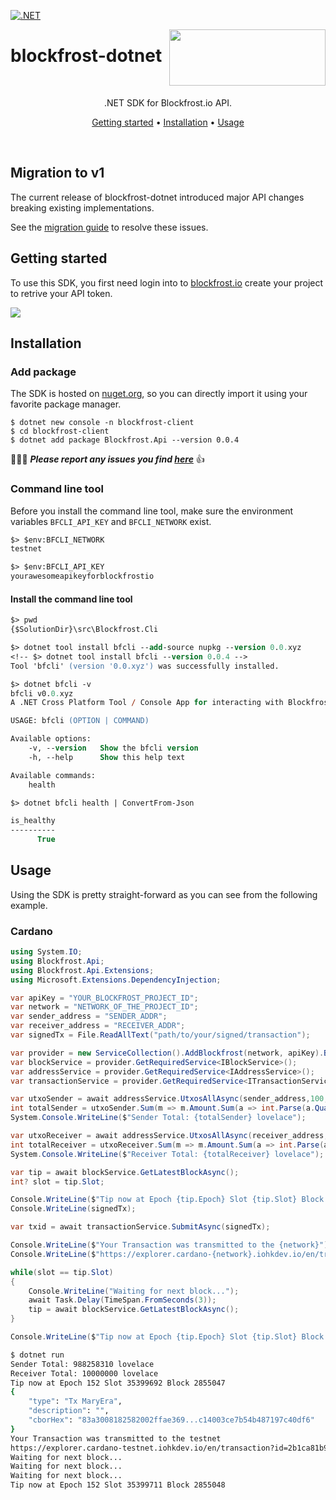 [![.NET](https://github.com/blockfrost/blockfrost-dotnet/actions/workflows/dotnet.yml/badge.svg?branch=master)](https://github.com/blockfrost/blockfrost-dotnet/actions/workflows/dotnet.yml)
<br/>

<img src="https://blockfrost.io/images/logo.svg" width="250" align="right" height="90">

# blockfrost-dotnet

<br/>

<p align="center">.NET SDK for Blockfrost.io API.</p>
<p align="center">
  <a href="#getting-started">Getting started</a> •
  <a href="#installation">Installation</a> •
  <a href="#usage">Usage</a>
</p>
<br>

## Migration to v1

The current release of blockfrost-dotnet introduced major API changes breaking existing implementations.

See the [migration guide](https://github.com/blockfrost/blockfrost-dotnet/wiki/Migration-Guide) to resolve these issues.

## Getting started

To use this SDK, you first need login into to [blockfrost.io](https://blockfrost.io) create your project to retrive your API token.

<img src="https://i.imgur.com/smY12ro.png">

<br/>

## Installation

###  Add package

The SDK is hosted on [nuget.org](https://www.nuget.org/packages/Blockfrost.Api/latest), so you can directly import it using your favorite package manager.

```console
$ dotnet new console -n blockfrost-client
$ cd blockfrost-client
$ dotnet add package Blockfrost.Api --version 0.0.4
```

🚧🚧🚧 ***Please report any issues you find [here](https://github.com/blockfrost/blockfrost-dotnet/issues/new)*** 👍

### Command line tool

Before you install the command line tool, make sure the environment variables `BFCLI_API_KEY` and `BFCLI_NETWORK` exist.

```ps
$> $env:BFCLI_NETWORK
testnet

$> $env:BFCLI_API_KEY
yourawesomeapikeyforblockfrostio
```

#### Install the command line tool

```ps
$> pwd
{$SolutionDir}\src\Blockfrost.Cli

$> dotnet tool install bfcli --add-source nupkg --version 0.0.xyz
<!-- $> dotnet tool install bfcli --version 0.0.4 -->
Tool 'bfcli' (version '0.0.xyz') was successfully installed.

$> dotnet bfcli -v
bfcli v0.0.xyz
A .NET Cross Platform Tool / Console App for interacting with Blockfrost API.

USAGE: bfcli (OPTION | COMMAND)

Available options:
    -v, --version   Show the bfcli version
    -h, --help      Show this help text

Available commands:
    health

$> dotnet bfcli health | ConvertFrom-Json

is_healthy
----------
      True
```

## Usage

Using the SDK is pretty straight-forward as you can see from the following example.

### Cardano

```cs
using System.IO;
using Blockfrost.Api;
using Blockfrost.Api.Extensions;
using Microsoft.Extensions.DependencyInjection;

var apiKey = "YOUR_BLOCKFROST_PROJECT_ID";
var network = "NETWORK_OF_THE_PROJECT_ID"; 
var sender_address = "SENDER_ADDR";
var receiver_address = "RECEIVER_ADDR";
var signedTx = File.ReadAllText("path/to/your/signed/transaction");

var provider = new ServiceCollection().AddBlockfrost(network, apiKey).BuildServiceProvider();
var blockService = provider.GetRequiredService<IBlockService>();
var addressService = provider.GetRequiredService<IAddressService>();
var transactionService = provider.GetRequiredService<ITransactionService>();

var utxoSender = await addressService.UtxosAllAsync(sender_address,100,0,ESortOrder.Asc).ConfigureAwait(false);
int totalSender = utxoSender.Sum(m => m.Amount.Sum(a => int.Parse(a.Quantity)));
System.Console.WriteLine($"Sender Total: {totalSender} lovelace");

var utxoReceiver = await addressService.UtxosAllAsync(receiver_address,100,0,ESortOrder.Asc).ConfigureAwait(false);
int totalReceiver = utxoReceiver.Sum(m => m.Amount.Sum(a => int.Parse(a.Quantity)));
System.Console.WriteLine($"Receiver Total: {totalReceiver} lovelace");

var tip = await blockService.GetLatestBlockAsync();
int? slot = tip.Slot;

Console.WriteLine($"Tip now at Epoch {tip.Epoch} Slot {tip.Slot} Block {tip.Height}");
Console.WriteLine(signedTx);

var txid = await transactionService.SubmitAsync(signedTx);

Console.WriteLine($"Your Transaction was transmitted to the {network}");
Console.WriteLine($"https://explorer.cardano-{network}.iohkdev.io/en/transaction?id={txid}");

while(slot == tip.Slot)
{
    Console.WriteLine("Waiting for next block...");
    await Task.Delay(TimeSpan.FromSeconds(3));
    tip = await blockService.GetLatestBlockAsync();
}

Console.WriteLine($"Tip now at Epoch {tip.Epoch} Slot {tip.Slot} Block {tip.Height}");
```


```sh
$ dotnet run
Sender Total: 988258310 lovelace
Receiver Total: 10000000 lovelace
Tip now at Epoch 152 Slot 35399692 Block 2855047
{
    "type": "Tx MaryEra",
    "description": "",
    "cborHex": "83a3008182582002ffae369...c14003ce7b54b487197c40df6"
}
Your Transaction was transmitted to the testnet
https://explorer.cardano-testnet.iohkdev.io/en/transaction?id=2b1ca81b94c5dd737fe939444264046c6fbbe96ff403e49ee99e8022b0e512bb
Waiting for next block...
Waiting for next block...
Waiting for next block...
Tip now at Epoch 152 Slot 35399711 Block 2855048
```

<!--

### IPFS

```cs
// TODO
```

For a more detailed list of possibilities, [check out the wiki](https://github.com/blockfrost/blockfrost-dotnet/wiki).

-->
